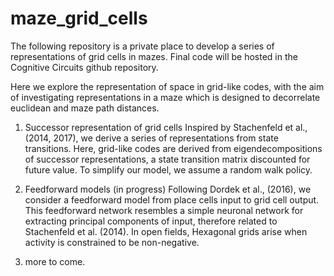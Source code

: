 # maze_grid_cells

The following repository is a private place to develop a series of representations of grid cells in mazes.
Final code will be hosted in the Cognitive Circuits github repository.

Here we explore the representation of space in grid-like codes, with the aim of investigating representations in a maze which is designed to decorrelate euclidean and maze path distances. 

1) Successor representation of grid cells
Inspired by Stachenfeld et al., (2014, 2017), we derive a series of representations from state transitions.
Here, grid-like codes are derived from eigendecompositions of successor representations, a state transition matrix discounted for future value.
To simplify our model, we assume a random walk policy.

2) Feedforward models (in progress)
Following Dordek et al., (2016), we consider a feedforward model from place cells input to grid cell output.
This feedforward network resembles a simple neuronal network for extracting principal components of input, therefore related to Stachenfeld et al. (2014).
In open fields, Hexagonal grids arise when activity is constrained to be non-negative.

3) more to come.
